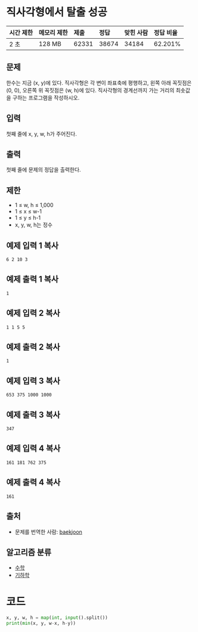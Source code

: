 # 직사각형에서 탈출 성공

| 시간 제한 | 메모리 제한 | 제출  | 정답  | 맞힌 사람 | 정답 비율 |
| :-------- | :---------- | :---- | :---- | :-------- | :-------- |
| 2 초      | 128 MB      | 62331 | 38674 | 34184     | 62.201%   |

## 문제

한수는 지금 (x, y)에 있다. 직사각형은 각 변이 좌표축에 평행하고, 왼쪽 아래 꼭짓점은 (0, 0), 오른쪽 위 꼭짓점은 (w, h)에 있다. 직사각형의 경계선까지 가는 거리의 최솟값을 구하는 프로그램을 작성하시오.

## 입력

첫째 줄에 x, y, w, h가 주어진다.

## 출력

첫째 줄에 문제의 정답을 출력한다.

## 제한

- 1 ≤ w, h ≤ 1,000
- 1 ≤ x ≤ w-1
- 1 ≤ y ≤ h-1
- x, y, w, h는 정수

## 예제 입력 1 복사

```
6 2 10 3
```

## 예제 출력 1 복사

```
1
```

## 예제 입력 2 복사

```
1 1 5 5
```

## 예제 출력 2 복사

```
1
```

## 예제 입력 3 복사

```
653 375 1000 1000
```

## 예제 출력 3 복사

```
347
```

## 예제 입력 4 복사

```
161 181 762 375
```

## 예제 출력 4 복사

```
161
```

## 출처

- 문제를 번역한 사람: [baekjoon](https://www.acmicpc.net/user/baekjoon)

## 알고리즘 분류

- [수학](https://www.acmicpc.net/problem/tag/124)
- [기하학](https://www.acmicpc.net/problem/tag/100)



# 코드

```python
x, y, w, h = map(int, input().split())
print(min(x, y, w-x, h-y))
```

